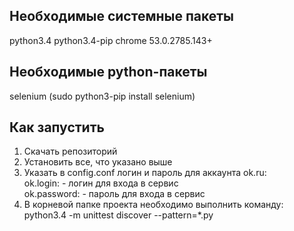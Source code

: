 ## Необходимые системные пакеты
python3.4 
python3.4-pip
chrome 53.0.2785.143+

## Необходимые python-пакеты
selenium (sudo python3-pip install selenium)

## Как запустить
1. Скачать репозиторий
2. Установить все, что указано выше
3. Указать в config.conf логин и пароль для аккаунта ok.ru:   
ok.login: - логин для входа в сервис   
ok.password: - пароль для входа в сервис    
4. В корневой папке проекта необходимо выполнить команду:
python3.4 -m unittest discover --pattern=*.py



